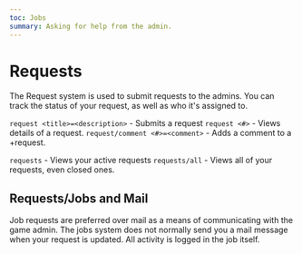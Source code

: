 ```yaml
---
toc: Jobs
summary: Asking for help from the admin.
---
```

# Requests

The Request system is used to submit requests to the admins. You can track the status of your request, as well as who it's assigned to.

`request <title>=<description>` - Submits a request
`request <#>` - Views details of a request.
`request/comment <#>=<comment>` - Adds a comment to a +request.

`requests` - Views your active requests
`requests/all` - Views all of your requests, even closed ones.

## Requests/Jobs and Mail

Job requests are preferred over mail as a means of communicating with the game admin.  The jobs system does not normally send you a mail message when your request is updated.  All activity is logged in the job itself.